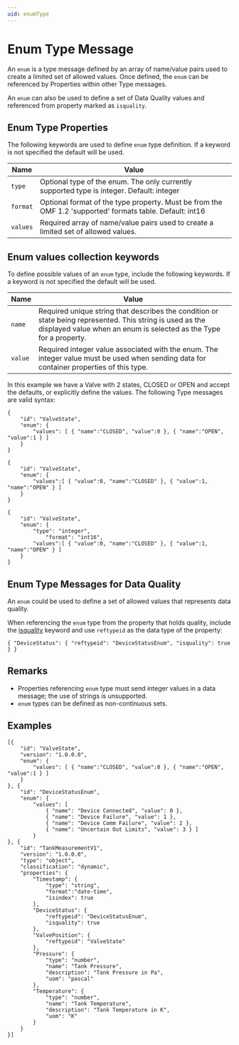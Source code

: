 ```yaml
---
uid: enumType
---
```


# Enum Type Message
An `enum` is a type message defined by an array of name/value pairs used to create a limited set of allowed values. Once defined, the `enum` can be referenced by Properties within other Type messages.

An `enum` can also be used to define a set of Data Quality values and referenced from property marked as `isquality`.

## Enum Type Properties
The following keywords are used to define `enum` type definition. If a keyword is not specified the default will be used.

| Name | Value |
| --- | --- |
| `type` | Optional type of the enum. The only currently supported type is integer. Default: integer |
| `format` | Optional format of the type property. Must be from the OMF 1.2 'supported' formats table. Default: int16 |
| `values` | Required array of name/value pairs used to create a limited set of allowed values. |

## Enum values collection keywords
To define possible values of an `enum` type, include the following keywords. If a keyword is not specified the default will be used.

| Name | Value |
| --- | --- |
| `name` | Required unique string that describes the condition or state being represented. This string is used as the displayed value when an enum is selected as the Type for a property. |
| `value` | Required integer value associated with the enum. The integer value must be used when sending data for container properties of this type. |

In this example we have a Valve with 2 states, CLOSED or OPEN and accept the defaults, or explicitly define the values. The following Type messages are valid syntax:

	{ 
		"id": "ValveState", 
		"enum": {
			"values": [ { "name":"CLOSED", "value":0 }, { "name":"OPEN", "value":1 } ] 
		}
	}
	
	{ 
		"id": "ValveState", 
		"enum": {
			"values":[ { "value":0, "name":"CLOSED" }, { "value":1, "name":"OPEN" } ] 
		}
	}

	{ 
		"id": "ValveState", 
		"enum": {
			"type": "integer",
        		"format": "int16",
			"values":[ { "value":0, "name":"CLOSED" }, { "value":1, "name":"OPEN" } ] 
		}
	}

## Enum Type Messages for Data Quality

An `enum` could be used to define a set of allowed values that represents data quality.

When referencing the `enum` type from the property that holds quality, include the [isquality](xref:typePropertiesAndFormats) keyword and use `reftypeid` as the data type of the property:

    { "DeviceStatus": { "reftypeid": "DeviceStatusEnum", "isquality": true } }

## Remarks
 - Properties referencing `enum` type must send integer values in a data message; the use of strings is unsupported.
 - `enum` types can be defined as non-continuous sets.

## Examples

	[{
		"id": "ValveState",
		"version": "1.0.0.0",
		"enum": {
			"values": [ { "name":"CLOSED", "value":0 }, { "name":"OPEN", "value":1 } ]
		}
	}, { 
		"id": "DeviceStatusEnum", 
		"enum": {
			"values": [ 
				{ "name": "Device Connected", "value": 0 },
				{ "name": "Device Failure", "value": 1 },
				{ "name": "Device Comm Failure", "value": 2 },
				{ "name": "Uncertain Out Limits", "value": 3 } ]
			}
	}, {
		"id": "TankMeasurementV1",
		"version": "1.0.0.0",
		"type": "object",
		"classification": "dynamic",
		"properties": {
			"Timestamp": {
				"type": "string",
				"format":"date-time",
				"isindex": true
			},
			"DeviceStatus": {
				"reftypeid": "DeviceStatusEnum", 
				"isquality": true
			},
			"ValvePosition": {
				"reftypeid": "ValveState"
			},
			"Pressure": {
				"type": "number",
				"name": "Tank Pressure",
				"description": "Tank Pressure in Pa",
				"uom": "pascal"
			},
			"Temperature": {
				"type": "number",
				"name": "Tank Temperature",
				"description": "Tank Temperature in K",
				"uom": "K"
			}
		}
	}]
